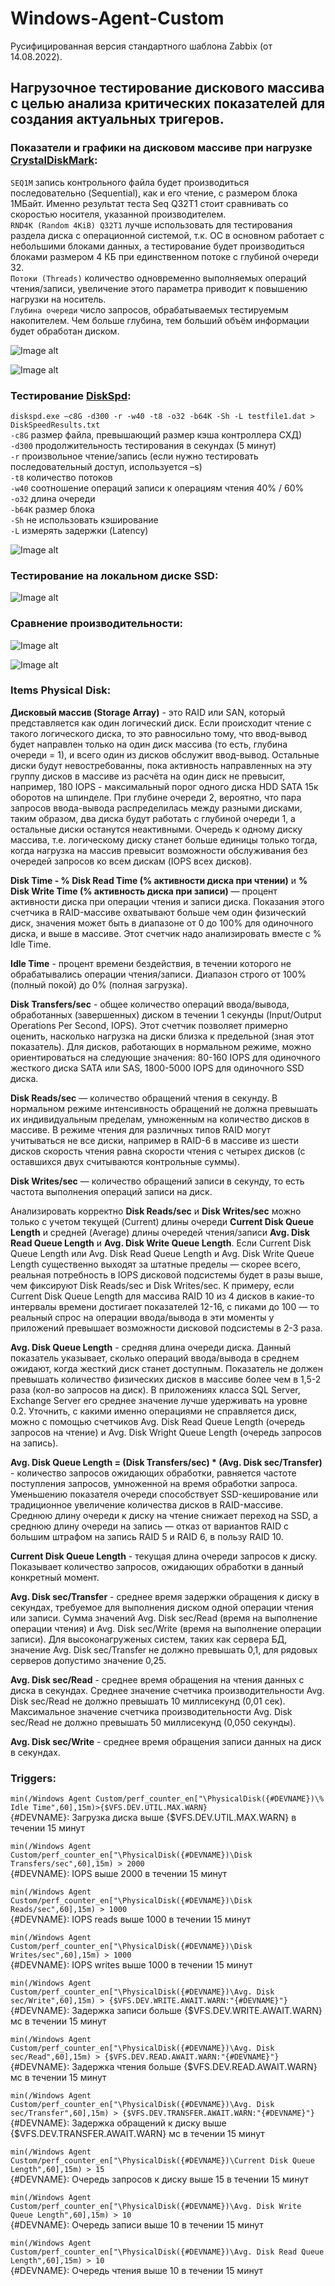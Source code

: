 # Windows-Agent-Custom
Русифицированная версия стандартного шаблона Zabbix (от 14.08.2022).

## Нагрузочное тестирование дискового массива с целью анализа критических показателей для создания актуальных тригеров.

### Показатели и графики на дисковом массиве при нагрузке **[CrystalDiskMark](https://crystalmark.info/en/software/crystaldiskmark):**

`SEQ1M` запись контрольного файла будет производиться последовательно (Sequential), как и его чтение, с размером блока 1МБайт. Именно результат теста Seq Q32T1 стоит сравнивать со скоростью носителя, указанной производителем. \
`RND4K (Random 4KiB) Q32T1` лучше использовать для тестирования раздела диска с операционной системой, т.к. ОС в основном работает с небольшими блоками данных, а тестирование будет производиться блоками размером 4 КБ при единственном потоке с глубиной очереди 32. \
`Потоки (Threads)` количество одновременно выполняемых операций чтения/записи, увеличение этого параметра приводит к повышению нагрузки на носитель. \
`Глубина очереди` число запросов, обрабатываемых тестируемым накопителем. Чем больше глубина, тем больший объём информации будет обработан диском.

![Image alt](https://github.com/Lifailon/Template-Windows-Agent-Custom/blob/rsa/IOps/IOPS.jpg)

![Image alt](https://github.com/Lifailon/Template-Windows-Agent-Custom/blob/rsa/IOps/IOPS-graf.jpg)

### Тестирование **[DiskSpd](https://github.com/microsoft/diskspd):**

`diskspd.exe –c8G -d300 -r -w40 -t8 -o32 -b64K -Sh -L testfile1.dat > DiskSpeedResults.txt` \
`-c8G` размер файла, превышающий размер кэша контроллера СХД) \
`-d300` продолжительность тестирования в секундах (5 минут) \
`-r` произвольное чтение/запись (если нужно тестировать последовательный доступ, используется –s) \
`-t8` количество потоков \
`-w40` соотношение операций записи к операциям чтения 40% / 60% \
`-o32` длина очереди \
`-b64K` размер блока \
`-Sh` не использовать кэширование \
`-L` измерять задержки (Latency)

![Image alt](https://github.com/Lifailon/Template-Windows-Agent-Custom/blob/rsa/IOps/IOps-DiskSpd.jpg)

### Тестирование на локальном диске SSD:

![Image alt](https://github.com/Lifailon/Template-Windows-Agent-Custom/blob/rsa/IOps/IOPS-local-ssd.jpg)

### Сравнение производительности:

![Image alt](https://github.com/Lifailon/Template-Windows-Agent-Custom/blob/rsa/IOps/CrystalDiskMark-Comparison.jpg)

![Image alt](https://github.com/Lifailon/Template-Windows-Agent-Custom/blob/rsa/IOps/MSI-M390.jpg)

### Items Physical Disk:

**Дисковый массив (Storage Array)** - это RAID или SAN, который представляется как один логический диск. Если происходит чтение с такого логического диска, то это равносильно тому, что ввод-вывод будет направлен только на один диск массива (то есть, глубина очереди = 1), и всего один из дисков обслужит ввод-вывод. Остальные диски будут невостребованны, пока активность направленных на эту группу дисков в массиве из расчёта на один диск не превысит, например, 180 IOPS - максимальный порог одного диска HDD SATA 15к оборотов на шпинделе. При глубине очереди 2, вероятно, что пара запросов ввода-вывода распределилась между разными дисками, таким образом, два диска будут работать с глубиной очереди 1, а остальные диски останутся неактивными. Очередь к одному диску массива, т.е. логическому диску станет больше единицы только тогда, когда нагрузка на массив превысит возможности обслуживания без очередей запросов ко всем дискам (IOPS всех дисков).

**Disk Time - % Disk Read Time (% активности диска при чтении)** и **% Disk Write Time (% активность диска при записи)** — процент активности диска при операции чтения и записи диска. Показания этого счетчика в RAID-массиве охватывают больше чем один физический диск, значения может быть в диапазоне от 0 до 100% для одиночного диска, и выше в массиве. Этот счетчик надо анализировать вместе с % Idle Time.

**Idle Time** - процент времени бездействия, в течении которого не обрабатывались операции чтения/записи. Диапазон строго от 100% (полный покой) до 0% (полная загрузка).

**Disk Transfers/sec** - общее количество операций ввода/вывода, обработанных (завершенных) диском в течении 1 секунды (Input/Output Operations Per Second, IOPS). Этот счетчик позволяет примерно оценить, насколько нагрузка на диски близка к предельной (зная этот показатель). Для дисков, работающих в нормальном режиме, можно ориентироваться на следующие значения: 80-160 IOPS для одиночного жесткого диска SATA или SAS, 1800-5000 IOPS для одиночного SSD диска.

**Disk Reads/sec** — количество обращений чтения в секунду. В нормальном режиме интенсивность обращений не должна превышать их индивидуальным пределам, умноженным на количество дисков в массиве. В режиме чтения для различных типов RAID могут учитываться не все диски, например в RAID-6 в массиве из шести дисков скорость чтения равна скорости чтения с четырех дисков (с оставшихся двух считываются контрольные суммы).

**Disk Writes/sec** — количество обращений записи в секунду, то есть частота выполнения операций записи на диск.

Анализировать корректно **Disk Reads/sec** и **Disk Writes/sec** можно только с учетом текущей (Current) длины очереди **Current Disk Queue Length** и средней (Average) длины очередей чтения/записи **Avg. Disk Read Queue Length** и **Avg. Disk Write Queue Length**. Если Current Disk Queue Length или Avg. Disk Read Queue Length и Avg. Disk Write Queue Length существенно выходят за штатные пределы — скорее всего, реальная потребность в IOPS дисковой подсистемы будет в разы выше, чем фиксируют Disk Reads/sec и Disk Writes/sec. К примеру, если Current Disk Queue Length для массива RAID 10 из 4 дисков в какие-то интервалы времени достигает показателей 12-16, с пиками до 100 — то реальный спрос на операции ввода/вывода в эти моменты у приложений превышает возможности дисковой подсистемы в 2-3 раза.

**Avg. Disk Queue Length** - средняя длина очереди диска. Данный показатель указывает, сколько операций ввода/вывода в среднем ожидают, когда жесткий диск станет доступным. Показатель не должен превышать количество физических дисков в массиве более чем в 1,5-2 раза (кол-во запросов на диск). В приложениях класса SQL Server, Exchange Server его среднее значение лучше удерживать на уровне 0.2. Уточнить, с какими именно операциями не справляется диск, можно с помощью счетчиков Avg. Disk Read Queue Length (очередь запросов на чтение) и Avg. Disk Wright Queue Length (очередь запросов на запись).

**Avg. Disk Queue Length = (Disk Transfers/sec) * (Avg. Disk sec/Transfer)** - количество запросов ожидающих обработки, равняется частоте поступления запросов, умноженной на время обработки запроса. Уменьшению показателя очереди способствует SSD-кеширование или традиционное увеличение количества дисков в RAID-массиве. Среднюю длину очереди к диску на чтение снижает переход на SSD, а среднюю длину очереди на запись — отказ от вариантов RAID с большим штрафом на запись RAID 5 и RAID 6, в пользу RAID 10.

**Current Disk Queue Length** - текущая длина очереди запросов к диску. Показывает количество запросов, ожидающих обработки в данный конкретный момент.

**Avg. Disk sec/Transfer** - среднее время задержки обращения к диску в секундах, требуемое для выполнения диском одной операции чтения или записи. Сумма значений Avg. Disk sec/Read (время на выполнение операции чтения) и Avg. Disk sec/Write (время на выполнение операции записи). Для высоконагруженых систем, таких как сервера БД, значение Avg. Disk sec/Transfer не должно превышать 0,1, для рядовых серверов допустимо значение 0,25.

**Avg. Disk sec/Read** - среднее время обращения на чтения данных с диска в секундах. Среднее значение счетчика производительности Avg. Disk sec/Read не должно превышать 10 миллисекунд (0,01 сек). Максимальное значение счетчика производительности Avg. Disk sec/Read не должно превышать 50 миллисекунд (0,050 секунды).

**Avg. Disk sec/Write** - среднее время обращения записи данных на диск в секундах. 

### Triggers:

`min(/Windows Agent Custom/perf_counter_en["\PhysicalDisk({#DEVNAME})\% Idle Time",60],15m)>{$VFS.DEV.UTIL.MAX.WARN}` \
{#DEVNAME}: Загрузка диска выше {$VFS.DEV.UTIL.MAX.WARN} в течении 15 минут

`min(/Windows Agent Custom/perf_counter_en["\PhysicalDisk({#DEVNAME})\Disk Transfers/sec",60],15m) > 2000` \
{#DEVNAME}: IOPS выше 2000 в течении 15 минут

`min(/Windows Agent Custom/perf_counter_en["\PhysicalDisk({#DEVNAME})\Disk Reads/sec",60],15m) > 1000` \
{#DEVNAME}: IOPS reads выше 1000 в течении 15 минут

`min(/Windows Agent Custom/perf_counter_en["\PhysicalDisk({#DEVNAME})\Disk Writes/sec",60],15m) > 1000` \
{#DEVNAME}: IOPS writes выше 1000 в течении 15 минут

`min(/Windows Agent Custom/perf_counter_en["\PhysicalDisk({#DEVNAME})\Avg. Disk sec/Write",60],15m) > {$VFS.DEV.WRITE.AWAIT.WARN:"{#DEVNAME}"}` \
{#DEVNAME}: Задержка записи больше {$VFS.DEV.WRITE.AWAIT.WARN} мс в течении 15 минут

`min(/Windows Agent Custom/perf_counter_en["\PhysicalDisk({#DEVNAME})\Avg. Disk sec/Read",60],15m) > {$VFS.DEV.READ.AWAIT.WARN:"{#DEVNAME}"}` \
{#DEVNAME}: Задержка чтения больше {$VFS.DEV.READ.AWAIT.WARN} мс в течении 15 минут

`min(/Windows Agent Custom/perf_counter_en["\PhysicalDisk({#DEVNAME})\Avg. Disk sec/Transfer",60],15m) > {$VFS.DEV.TRANSFER.AWAIT.WARN:"{#DEVNAME}"}` \
{#DEVNAME}: Задержка обращений к диску выше {$VFS.DEV.TRANSFER.AWAIT.WARN} мс в течении 15 минут

`min(/Windows Agent Custom/perf_counter_en["\PhysicalDisk({#DEVNAME})\Current Disk Queue Length",60],15m) > 15` \
{#DEVNAME}: Очередь запросов к диску выше 15 в течении 15 минут

`min(/Windows Agent Custom/perf_counter_en["\PhysicalDisk({#DEVNAME})\Avg. Disk Write Queue Length",60],15m) > 10` \
{#DEVNAME}: Очередь записи выше 10 в течении 15 минут

`min(/Windows Agent Custom/perf_counter_en["\PhysicalDisk({#DEVNAME})\Avg. Disk Read Queue Length",60],15m) > 10` \
{#DEVNAME}: Очередь чтения выше 10 в течении 15 минут
